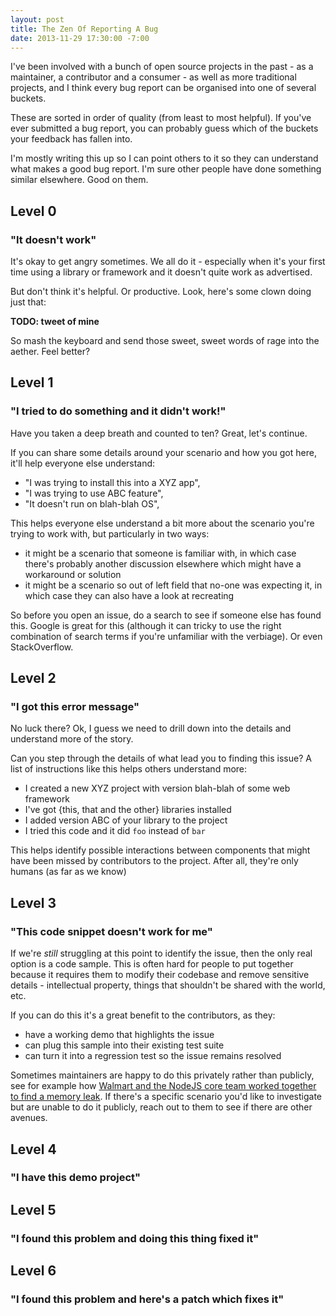 ```yaml
---
layout: post
title: The Zen Of Reporting A Bug
date: 2013-11-29 17:30:00 -7:00
---
```


I've been involved with a bunch of open source projects in the past - as a
maintainer, a contributor and a consumer - as well as more traditional projects,
and I think every bug report can be organised into one of several buckets.  

These are sorted in order of quality (from least to most helpful).
If you've ever submitted a bug report, you can probably guess which of the
buckets your feedback has fallen into.

I'm mostly writing this up so I can point others to it so they can understand
what makes a good bug report. I'm sure other people have done something similar
elsewhere. Good on them.

## Level 0
### "It doesn't work"

It's okay to get angry sometimes. We all do it - especially when it's your first
time using a library or framework and it doesn't quite work as advertised.

But don't think it's helpful. Or productive. Look, here's some clown doing just
that:

**TODO: tweet of mine**

So mash the keyboard and send those sweet, sweet words of rage into the aether.
Feel better?

## Level 1
### "I tried to do something and it didn't work!"

Have you taken a deep breath and counted to ten? Great, let's continue.

If you can share some details around your scenario and how you got here, it'll
help everyone else understand:

 - "I was trying to install this into a XYZ app",
 - "I was trying to use ABC feature",
 - "It doesn't run on blah-blah OS",

This helps everyone else understand a bit more about the scenario you're trying
to work with, but particularly in two ways:

 - it might be a scenario that someone is familiar with, in which case there's
   probably another discussion elsewhere which might have a workaround or
   solution
 - it might be a scenario so out of left field that no-one was expecting it, in
   which case they can also have a look at recreating

So before you open an issue, do a search to see if someone else has found this.
Google is great for this (although it can tricky to use the right combination
of search terms if you're unfamiliar with the verbiage). Or even StackOverflow.

## Level 2
### "I got this error message"

No luck there? Ok, I guess we need to drill down into the details and understand
more of the story.

Can you step through the details of what lead you to finding this issue? A list
of instructions like this helps others understand more:

 - I created a new XYZ project with version blah-blah of some web framework
 - I've got {this, that and the other} libraries installed
 - I added version ABC of your library to the project
 - I tried this code and it did `foo` instead of `bar`

This helps identify possible interactions between components that might have
been missed by contributors to the project. After all, they're only humans (as
far as we know)

## Level 3
### "This code snippet doesn't work for me"

If we're *still* struggling at this point to identify the issue, then the only
real option is a code sample. This is often hard for people to put together
because it requires them to modify their codebase and remove sensitive details -
intellectual property, things that shouldn't be shared with the world, etc.

If you can do this it's a great benefit to the contributors, as they:

 - have a working demo that highlights the issue
 - can plug this sample into their existing test suite
 - can turn it into a regression test so the issue remains resolved

Sometimes maintainers are happy to do this privately rather than publicly, see
for example how [Walmart and the NodeJS core team worked together to find a
memory leak](http://www.joyent.com/blog/walmart-node-js-memory-leak). If there's
a specific scenario you'd like to investigate but are unable to do it publicly,
reach out to them to see if there are other avenues.

## Level 4
### "I have this demo project"


## Level 5
### "I found this problem and doing this thing fixed it"

## Level 6
### "I found this problem and here's a patch which fixes it"
